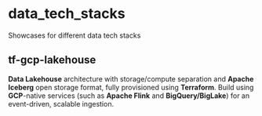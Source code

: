 # data_tech_stacks
Showcases for different data tech stacks

## tf-gcp-lakehouse
**Data Lakehouse** architecture with storage/compute separation and **Apache Iceberg** open storage format, fully provisioned using **Terraform**. Build using **GCP**-native services (such as **Apache Flink** and **BigQuery/BigLake**) for an event-driven, scalable ingestion.
